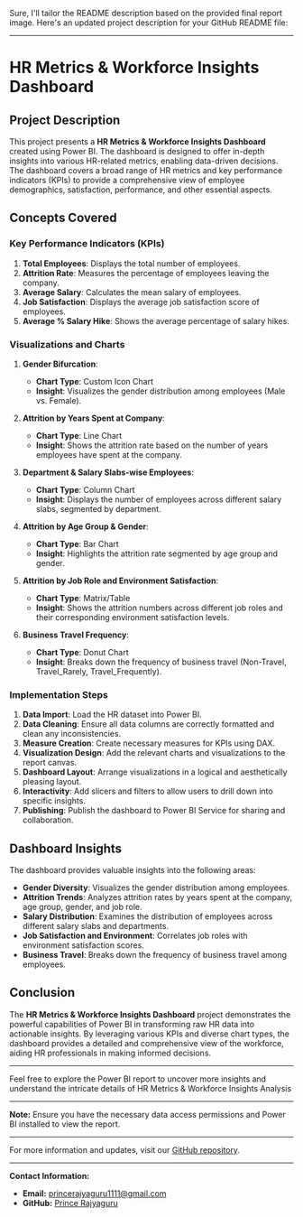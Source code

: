 Sure, I'll tailor the README description based on the provided final report image. Here's an updated project description for your GitHub README file:

---

# HR Metrics & Workforce Insights Dashboard

## Project Description

This project presents a **HR Metrics & Workforce Insights Dashboard** created using Power BI. The dashboard is designed to offer in-depth insights into various HR-related metrics, enabling data-driven decisions. The dashboard covers a broad range of HR metrics and key performance indicators (KPIs) to provide a comprehensive view of employee demographics, satisfaction, performance, and other essential aspects.

## Concepts Covered

### Key Performance Indicators (KPIs)

1. **Total Employees**: Displays the total number of employees.
2. **Attrition Rate**: Measures the percentage of employees leaving the company.
3. **Average Salary**: Calculates the mean salary of employees.
4. **Job Satisfaction**: Displays the average job satisfaction score of employees.
5. **Average % Salary Hike**: Shows the average percentage of salary hikes.

### Visualizations and Charts

1. **Gender Bifurcation**:
   - **Chart Type**: Custom Icon Chart
   - **Insight**: Visualizes the gender distribution among employees (Male vs. Female).

2. **Attrition by Years Spent at Company**:
   - **Chart Type**: Line Chart
   - **Insight**: Shows the attrition rate based on the number of years employees have spent at the company.

3. **Department & Salary Slabs-wise Employees**:
   - **Chart Type**: Column Chart
   - **Insight**: Displays the number of employees across different salary slabs, segmented by department.

4. **Attrition by Age Group & Gender**:
   - **Chart Type**: Bar Chart
   - **Insight**: Highlights the attrition rate segmented by age group and gender.

5. **Attrition by Job Role and Environment Satisfaction**:
   - **Chart Type**: Matrix/Table
   - **Insight**: Shows the attrition numbers across different job roles and their corresponding environment satisfaction levels.

6. **Business Travel Frequency**:
   - **Chart Type**: Donut Chart
   - **Insight**: Breaks down the frequency of business travel (Non-Travel, Travel_Rarely, Travel_Frequently).

### Implementation Steps

1. **Data Import**: Load the HR dataset into Power BI.
2. **Data Cleaning**: Ensure all data columns are correctly formatted and clean any inconsistencies.
3. **Measure Creation**: Create necessary measures for KPIs using DAX.
4. **Visualization Design**: Add the relevant charts and visualizations to the report canvas.
5. **Dashboard Layout**: Arrange visualizations in a logical and aesthetically pleasing layout.
6. **Interactivity**: Add slicers and filters to allow users to drill down into specific insights.
7. **Publishing**: Publish the dashboard to Power BI Service for sharing and collaboration.

## Dashboard Insights

The dashboard provides valuable insights into the following areas:

- **Gender Diversity**: Visualizes the gender distribution among employees.
- **Attrition Trends**: Analyzes attrition rates by years spent at the company, age group, gender, and job role.
- **Salary Distribution**: Examines the distribution of employees across different salary slabs and departments.
- **Job Satisfaction and Environment**: Correlates job roles with environment satisfaction scores.
- **Business Travel**: Breaks down the frequency of business travel among employees.

## Conclusion

The **HR Metrics & Workforce Insights Dashboard** project demonstrates the powerful capabilities of Power BI in transforming raw HR data into actionable insights. By leveraging various KPIs and diverse chart types, the dashboard provides a detailed and comprehensive view of the workforce, aiding HR professionals in making informed decisions.

---

Feel free to explore the Power BI report to uncover more insights and understand the intricate details of HR Metrics & Workforce Insights Analysis

---

**Note:** Ensure you have the necessary data access permissions and Power BI installed to view the report.

---

For more information and updates, visit our [GitHub repository](https://github.com/PrinceRajyaguru/Data-Analysis).

---

**Contact Information:**
- **Email:** princerajyaguru1111@gmail.com
- **GitHub:** [Prince Rajyaguru](https://github.com/PrinceRajyaguru)
